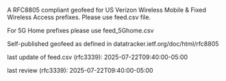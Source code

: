 

A RFC8805 compliant geofeed for US Verizon Wireless Mobile & Fixed Wireless Access prefixes. Please use feed.csv file.

For 5G Home prefixes please use feed_5Ghome.csv

Self-published geofeed as defined in datatracker.ietf.org/doc/html/rfc8805

last update of feed.csv (rfc3339): 2025-07-22T09:40:00-05:00

last review (rfc3339): 2025-07-22T09:40:00-05:00